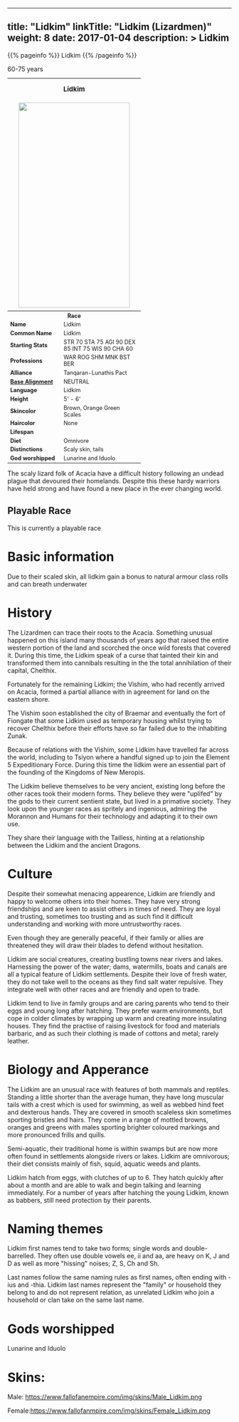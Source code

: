 
---
title: "Lidkim"
linkTitle: "Lidkim (Lizardmen)"
weight: 8
date: 2017-01-04
description: >
 Lidkim
---

{{% pageinfo %}}
Lidkim
{{% /pageinfo %}}

<table class="infobox" style="font-size:89%; width:300px;">
<tbody>
<tr><th colspan="2" class="color1" style="font-size:120%; padding:1em;">Lidkim</th></tr>
<tr style="text-align:center;"><td colspan="2" style="padding:0.5em;"><img src="https://www.fallofanempire.com/img/races/lidkim.png" width="250" height="461"></td></tr>
<tr><th colspan="2" class="color1"> Race</th></tr>
<tr><td style="width:40%;"> <b>Name</b></td><td style="width:60%;">Lidkim</td></tr>
<tr><td> <b>Common Name</b></td><td>Lidkim</td></tr>
<tr><td> <b>Starting Stats</b></td><td>STR 70 STA 75 AGI 90 DEX 85 INT 75 WIS 90 CHA 60</td></tr>
<tr><td> <b>Professions</b></td><td>WAR ROG SHM MNK BST BER</td></tr>
<tr><td> <b>Alliance</b></td><td>Tanqaran-Lunathis Pact</td></tr>
<tr><td> <b><a href="/wiki/Base_Alignment" title="Base Alignment">Base Alignment</a></b></td><td>NEUTRAL</td></tr>
<tr><td> <b>Language</b></td><td>Lidkim</td></tr>
<tr><td> <b>Height</b></td><td>5' - 6'</td></tr>
<tr><td> <b>Skincolor</b></td><td>Brown, Orange Green Scales</td></tr>
<tr><td> <b>Haircolor</b></td><td>None</td></tr>
<tr><td> <b>Lifespan</b></td>60-75 years<td></td></tr>
<tr><td> <b>Diet</b></td><td>Omnivore</td></tr>
<tr><td> <b>Distinctions</b></td><td>Scaly skin, tails</td></tr>
<tr><td> <b>God worshipped</b></td><td>Lunarine and Iduolo</td></tr>
</tbody>
</table>

The scaly lizard folk of Acacia have a difficult history following an undead plague that devoured their homelands. Despite this these hardy warriors have held strong and have found a new place in the ever changing world.

## Playable Race

This is currently a playable race

# Basic information

Due to their scaled skin, all lidkim gain a bonus to natural armour class rolls and can breath underwater

# History

The Lizardmen can trace their roots to the Acacia. Something unusual happened on this island many thousands of years ago that raised the entire western portion of the land and scorched the once wild forests that covered it. During this time, the Lidkim speak of a curse that tainted their kin and transformed them into cannibals resulting in the the total annihilation of their capital, Chelthix.

Fortunately for the remaining Lidkim; the Vishim, who had recently arrived on Acacia, formed a partial alliance with in agreement for land on the eastern shore.

The Vishim soon established the city of Braemar and eventually the fort of Fiongate that some Lidkim used as temporary housing whilst trying to recover Chelthix before their efforts have so far failed due to the inhabiting Zunak.

Because of relations with the Vishim, some Lidkim have travelled far across the world, including to Tsiyon where a handful signed up to join the Element 5 Expeditionary Force. During this time the lidkim were an essential part of the founding of the Kingdoms of New Meropis.

The Lidkim believe themselves to be very ancient, existing long before the other races took their modern forms. They believe they were "uplifed" by the gods to their current sentient state, but lived in a primative society. They look upon the younger races as spritely and ingenious, admiring the Morannon and Humans for their technology and adapting it to their own use.

They share their language with the Tailless, hinting at a relationship between the Lidkim and the ancient Dragons. 

# Culture

Despite their somewhat menacing appearence, Lidkim are friendly and happy to welcome others into their homes. They have very strong friendships and are keen to assist others in times of need. They are loyal and trusting, sometimes too trusting and as such find it difficult understanding and working with more untrustworthy races.

Even though they are generally peaceful, if their family or allies are threatened they will draw their blades to defend without hesitation.

Lidkim are social creatures, creating bustling towns near rivers and lakes. Harnessing the power of the water; dams, watermills, boats and canals are all a typical feature of Lidkim settlements. Despite their love of fresh water, they do not take well to the oceans as they find salt water repulsive. They integrate well with other races and are friendly and open to trade.

Lidkim tend to live in family groups and are caring parents who tend to their eggs and young long after hatching. They prefer warm environments, but cope in colder climates by wrapping up warm and creating more insulating houses. They find the practise of raising livestock for food and materials barbaric, and as such their clothing is made of cottons and metal; rarely leather. 

# Biology and Apperance

The Lidkim are an unusual race with features of both mammals and reptiles. Standing a little shorter than the average human, they have long muscular tails with a crest which is used for swimming, as well as webbed hind feet and dexterous hands. They are covered in smooth scaleless skin sometimes sporting bristles and hairs. They come in a range of mottled browns, oranges and greens with males sporting brighter coloured markings and more pronounced frills and quills.

Semi-aquatic, their traditional home is within swamps but are now more often found in settlements alongside rivers or lakes. Lidkim are omnivorous; their diet consists mainly of fish, squid, aquatic weeds and plants.

Lidkim hatch from eggs, with clutches of up to 6. They hatch quickly after about a month and are able to walk and begin talking and learning immediately. For a number of years after hatching the young Lidkim, known as babbers, still need protection by their parents. 

# Naming themes

Lidkim first names tend to take two forms; single words and double-barrelled. They often use double vowels ee, ii and aa, are heavy on K, J and D as well as more "hissing" noises; Z, S, Ch and Sh.

Last names follow the same naming rules as first names, often ending with -ius and -thia. Lidkim last names represent the "family" or household they belong to and do not represent relation, as unrelated Lidkim who join a household or clan take on the same last name. 

# Gods worshipped

Lunarine and Iduolo


# Skins:

Male: https://www.fallofanempire.com/img/skins/Male_Lidkim.png

Female:https://www.fallofanmpire.com/img/skins/Female_Lidkim.png

